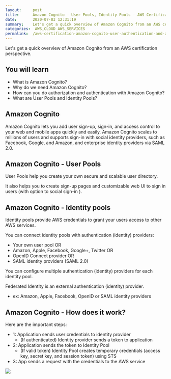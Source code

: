 ```yaml
---
layout:     post
title:      Amazon Cognito - User Pools, Identity Pools - AWS Certification Cheat Sheet
date:       2020-07-03 12:31:19
summary:    Let's get a quick overview of Amazon Cognito from an AWS certification perspective. 
categories:  AWS_CLOUD AWS_SERVICES
permalink:  /aws-certification-amazon-cognito-user-authentication-and-authorization
---
```


Let's get a quick overview of Amazon Cognito from an AWS certification perspective. 

## You will learn

- What is Amazon Cognito?
- Why do we need Amazon Cognito?
- How can you do authorization and authentication with Amazon Cognito?
- What are User Pools and Identity Pools?



## Amazon Cognito

Amazon Cognito lets you add user sign-up, sign-in, and access control to your web and mobile apps quickly and easily. Amazon Cognito scales to millions of users and supports sign-in with social identity providers, such as Facebook, Google, and Amazon, and enterprise identity providers via SAML 2.0.

## Amazon Cognito - User Pools

User Pools help you create your own secure and scalable user directory.

It also helps you to create sign-up pages and customizable web UI to sign in users (with option to social sign-in ).

## Amazon Cognito - Identity pools

Identity pools provide AWS credentials to grant your users access to other AWS services.

You can connect identity pools with authentication (identity) providers:
- Your own user pool OR
- Amazon, Apple, Facebook, Google+, Twitter OR
- OpenID Connect provider OR
- SAML identity providers (SAML 2.0)

You can configure multiple authentication (identity) providers for each identity pool.

Federated Identity is an external authentication (identity) provider.
- ex: Amazon, Apple, Facebook, OpenID or SAML identity providers
	

## Amazon Cognito - How does it work?

Here are the important steps:
- 1: Application sends user credentials to identity provider
	- (If authenticated) Identity provider sends a token to application
- 2: Application sends the token to Identity Pool
	- (If valid token) Identity Pool creates temporary credentials (access key, secret key, and session token) using STS
- 3: App sends a request with the credentials to the AWS service

![](/images/aws/03-serverless/05-cognito.png)
